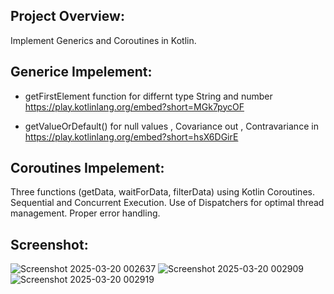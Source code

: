 ## Project Overview:
Implement Generics and Coroutines in Kotlin.

## Generice Impelement:
- getFirstElement function for differnt type String and number 
https://play.kotlinlang.org/embed?short=MGk7pycOF

- getValueOrDefault() for null values ,  Covariance out , Contravariance in 
https://play.kotlinlang.org/embed?short=hsX6DGirE

## Coroutines Impelement:
Three functions (getData, waitForData, filterData) using Kotlin Coroutines.
Sequential and Concurrent Execution.
Use of Dispatchers for optimal thread management.
Proper error handling.

## Screenshot:
![Screenshot 2025-03-20 002637](https://github.com/user-attachments/assets/74a1eea6-6aa8-4026-a95e-cb9c4a7a72f5)
![Screenshot 2025-03-20 002909](https://github.com/user-attachments/assets/ae76b87a-416f-4492-a8bc-0f69bef1c5a4)
![Screenshot 2025-03-20 002919](https://github.com/user-attachments/assets/7a41cfe6-c4dc-440e-b30c-d869fc4797c0)
